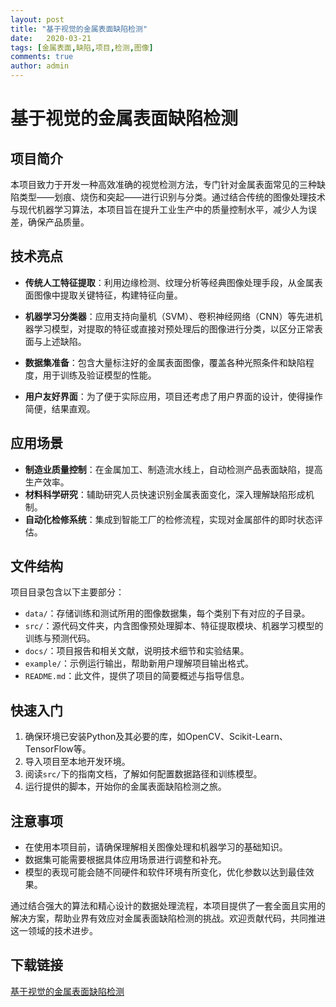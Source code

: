 ```yaml
---
layout: post
title: "基于视觉的金属表面缺陷检测"
date:   2020-03-21
tags: [金属表面,缺陷,项目,检测,图像]
comments: true
author: admin
---
```

# 基于视觉的金属表面缺陷检测

## 项目简介

本项目致力于开发一种高效准确的视觉检测方法，专门针对金属表面常见的三种缺陷类型——划痕、烧伤和突起——进行识别与分类。通过结合传统的图像处理技术与现代机器学习算法，本项目旨在提升工业生产中的质量控制水平，减少人为误差，确保产品质量。

## 技术亮点

- **传统人工特征提取**：利用边缘检测、纹理分析等经典图像处理手段，从金属表面图像中提取关键特征，构建特征向量。
  
- **机器学习分类器**：应用支持向量机（SVM）、卷积神经网络（CNN）等先进机器学习模型，对提取的特征或直接对预处理后的图像进行分类，以区分正常表面与上述缺陷。

- **数据集准备**：包含大量标注好的金属表面图像，覆盖各种光照条件和缺陷程度，用于训练及验证模型的性能。

- **用户友好界面**：为了便于实际应用，项目还考虑了用户界面的设计，使得操作简便，结果直观。

## 应用场景

- **制造业质量控制**：在金属加工、制造流水线上，自动检测产品表面缺陷，提高生产效率。
- **材料科学研究**：辅助研究人员快速识别金属表面变化，深入理解缺陷形成机制。
- **自动化检修系统**：集成到智能工厂的检修流程，实现对金属部件的即时状态评估。

## 文件结构

项目目录包含以下主要部分：

- `data/`：存储训练和测试所用的图像数据集，每个类别下有对应的子目录。
- `src/`：源代码文件夹，内含图像预处理脚本、特征提取模块、机器学习模型的训练与预测代码。
- `docs/`：项目报告和相关文献，说明技术细节和实验结果。
- `example/`：示例运行输出，帮助新用户理解项目输出格式。
- `README.md`：此文件，提供了项目的简要概述与指导信息。

## 快速入门

1. 确保环境已安装Python及其必要的库，如OpenCV、Scikit-Learn、TensorFlow等。
2. 导入项目至本地开发环境。
3. 阅读`src/`下的指南文档，了解如何配置数据路径和训练模型。
4. 运行提供的脚本，开始你的金属表面缺陷检测之旅。

## 注意事项

- 在使用本项目前，请确保理解相关图像处理和机器学习的基础知识。
- 数据集可能需要根据具体应用场景进行调整和补充。
- 模型的表现可能会随不同硬件和软件环境有所变化，优化参数以达到最佳效果。

通过结合强大的算法和精心设计的数据处理流程，本项目提供了一套全面且实用的解决方案，帮助业界有效应对金属表面缺陷检测的挑战。欢迎贡献代码，共同推进这一领域的技术进步。

## 下载链接

[基于视觉的金属表面缺陷检测](https://pan.quark.cn/s/84ea0bf12fda)